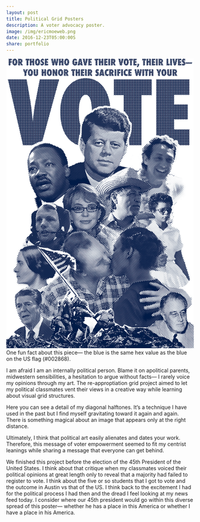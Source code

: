 ```yaml
---
layout: post
title: Political Grid Posters
description: A voter advocacy poster.
image: /img/ericmoeweb.png
date: 2016-12-23T05:00:00S
share: portfolio 
---
```


<img class="col three" data-action="zoom" src="/img/ERIC MOE.png">
<div class="col three caption">
One fun fact about this piece— the blue is the same hex value as the blue on the US flag (#002868).
</div>


I am afraid I am an internally political person. Blame it on apolitical parents, midwestern sensibilities, a hesitation to argue without facts— I rarely voice my opinions through my art. The re-approptiation grid project aimed to let my political classmates vent their views in a creative way while learning about visual grid structures. 

Here you can see a detail of my diagonal halftones. It’s a technique I have used in the past but I find myself gravitating toward it again and again. There is something magical about an image that appears only at the right distance.


Ultimately, I think that political art easily alienates and dates your work. Therefore, this message of voter empowerment seemed to fit my centrist leanings while sharing a message that everyone can get behind. 

We finished this project before the election of the 45th President of the United States. I think about that critique when my classmates voiced their political opinions at great length only to reveal that a majority had failed to register to vote. I think about the five or so students that I got to vote and the outcome in Austin vs that of the US. I think back to the excitement I had for the political process I had then and the dread I feel looking at my news feed today. I consider where our 45th president would go within this diverse spread of this poster— whether he has a place in this America or whether I have a place in his America.
